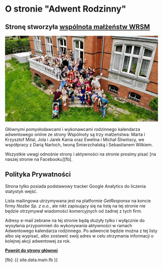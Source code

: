 # O stronie "Adwent Rodzinny"

## Stronę stworzyła [wspólnota małżeństw WRSM][s]

[![WRSM](/img/wrsm2022.jpg)][s]

Głównymi pomysłodawcami i wykonawcami rodzinnego kalendarza adwentowego online ze strony Wspólnoty są trzy małżeństwa: Marta i Krzysztof Mital, Jola i Jarek Kania oraz Ewelina i Michał Śliwińscy, we współpracy z Darią Narloch, Iwoną Śmierzchalską i Sebastianem Wilkiem.

Wszystkie uwagi odnośnie strony i aktywności na stronie prosimy pisać [na naszej stronie na Facebooku][fb].

## Polityka Prywatności

Strona tylko posiada podstawowy tracker Google Analytics do liczenia statystyk wejść.

Lista mailingowa utrzymywana jest na platformie *GetResponse* na koncie firmy *Nozbe Sp. z o.o.*, ale nikt zapisujący się na listę na tej stronie nie będzie otrzymywał wiadomości komercyjnych od żadnej z tych firm.

Adresy e-mail zebrane na tej stronie będą służyły tylko i wyłącznie do wysyłania przypomnień do wykonywania aktywności w ramach Adwentowego kalendarza rodzinnego. Po adwencie będzie można z tej listy albo się wypisać, albo zostawić swój adres w celu otrzymania informacji o kolejnej akcji adwentowej za rok.

**[Powrót do strony głównej](/)**

[s]: https://wrsm.pl/
[fb]: {{ site.data.main.fb }}